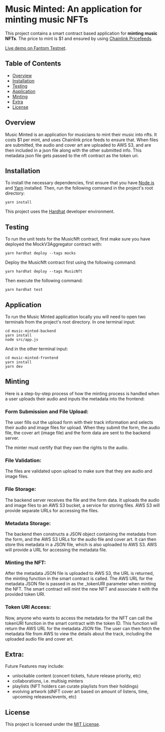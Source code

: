 # Music Minted: An application for minting music NFTs
This project contains a smart contract based application for **minting music NFTs**. The price to mint is $1 and ensured by using [Chainlink Pricefeeds](https://docs.chain.link/data-feeds/).

[Live demo on Fantom Testnet](https://testnet.ftmscan.com/address/0x95b948dba9cb230eb289080d4c2b4db0a5a7afa1#code).

## Table of Contents
- [Overview](#overview)
- [Installation](#installation)
- [Testing](#testing)
- [Application](#application)
- [Minting](#minting)
- [Extra](#extra)
- [License](#license)


## Overview
Music Minted is an application for musicians to mint their music into nfts. It costs $1 per mint, and uses Chainlink price feeds to ensure that. When files are submitted, the audio and cover art are uploaded to AWS S3, and are then included in a json file along with the other submitted info. This metadata json file gets passed to the nft contract as the token uri.

## Installation
To install the necessary dependencies, first ensure that you have [Node.js](https://nodejs.org/) and [Yarn](https://yarnpkg.com/) installed. Then, run the following command in the project's root directory:
```
yarn install
```
This project uses the [Hardhat](https://hardhat.org/) developer environment.

## Testing
To run the unit tests for the MusicNft contract, first make sure you have deployed the MockV3Aggregator contract with:
```
yarn hardhat deploy --tags mocks
```
Deploy the MusicNft contract first using the following command:
```
yarn hardhat deploy --tags MusicNft
```

Then execute the following command:
```
yarn hardhat test
```

## Application
To run the Music Minted application locally you will need to open two terminals from the project's root directory.
In one terminal input:
```
cd music-minted-backend
yarn install
node src/app.js
```
And in the other terminal input:
```
cd music-minted-frontend
yarn install
yarn dev
```

## Minting
Here is a step-by-step process of how the minting process is handled when a user uploads their audio and inputs the metadata into the frontend:

### Form Submission and File Upload:
The user fills out the upload form with their track information and selects their audio and image files for upload. When they submit the form, the audio file, the cover art (image file) and the form data are sent to the backend server.

The minter must certify that they own the rights to the audio.

### File Validation:
The files are validated upon upload to make sure that they are audio and image files.

### File Storage:
The backend server receives the file and the form data. It uploads the audio and image files to an AWS S3 bucket, a service for storing files. AWS S3 will provide separate URLs for accessing the files.

### Metadata Storage:
The backend then constructs a JSON object containing the metadata from the form, and the AWS S3 URLs for the audio file and cover art. It can then store this metadata in a JSON file, which is also uploaded to AWS S3. AWS will provide a URL for accessing the metadata file.

### Minting the NFT:
After the metadata JSON file is uploaded to AWS S3, the URL is returned, the minting function in the smart contract is called. The AWS URL for the metadata JSON file is passed in as the _tokenURI parameter when minting the NFT. The smart contract will mint the new NFT and associate it with the provided token URI.

### Token URI Access:
Now, anyone who wants to access the metadata for the NFT can call the tokenURI function in the smart contract with the token ID. This function will return the AWS URL for the metadata JSON file. The user can then fetch the metadata file from AWS to view the details about the track, including the uploaded audio file and cover art.

## Extra:
Future Features may include:
- unlockable content (concert tickets, future release priority, etc)
- collaborations, i.e. multisig minters
- playlists (NFT holders can curate playlists from their holdings)
- evolving artwork (dNFT cover art based on amount of listens, time, upcoming releases/events, etc)


## License
This project is licensed under the [MIT License](https://opensource.org/license/mit/).

